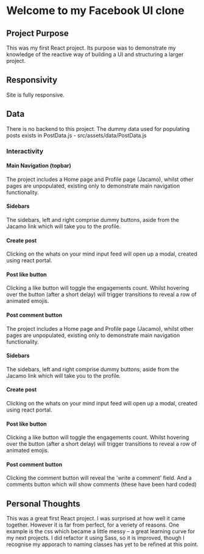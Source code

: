 # Welcome to my Facebook UI clone

## Project Purpose

This was my first React project. Its purpose was to demonstrate my knowledge of the reactive way of building a UI and structuring a larger project.

## Responsivity

Site is fully responsive.

## Data

There is no backend to this project. The dummy data used for populating posts exists in PostData.js - src/assets/data/PostData.js

### Interactivity

#### Main Navigation (topbar)

The project includes a Home page and Profile page (Jacamo), whilst other pages are unpopulated, existing only to demonstrate main navigation functionality.

#### Sidebars

The sidebars, left and right comprise dummy buttons, aside from the Jacamo link which will take you to the profile.

#### Create post

Clicking on the whats on your mind input feed will open up a modal, created using react portal.

#### Post like button

Clicking a like button will toggle the engagements count. Whilst hovering over the button (after a short delay) will trigger transitions to reveal a row of animated emojis.

#### Post comment button

The project includes a Home page and Profile page (Jacamo), whilst other pages are unpopulated, existing only to demonstrate main navigation functionality.

#### Sidebars

The sidebars, left and right comprise dummy buttons, aside from the Jacamo link which will take you to the profile.

#### Create post

Clicking on the whats on your mind input feed will open up a modal, created using react portal.

#### Post like button

Clicking a like button will toggle the engagements count. Whilst hovering over the button (after a short delay) will trigger transitions to reveal a row of animated emojis.

#### Post comment button

Clicking the comment button will reveal the 'write a comment' field. And a comments button which will show comments (these have been hard coded)

## Personal Thoughts

This was a great first React project. I was surprised at how well it came together. However it is far from perfect, for a veriety of reasons. One example is the css which became a little messy – a great learning curve for my next projects. I did refactor it using Sass, so it is improved, though I recognise my apporach to naming classes has yet to be refined at this point.
